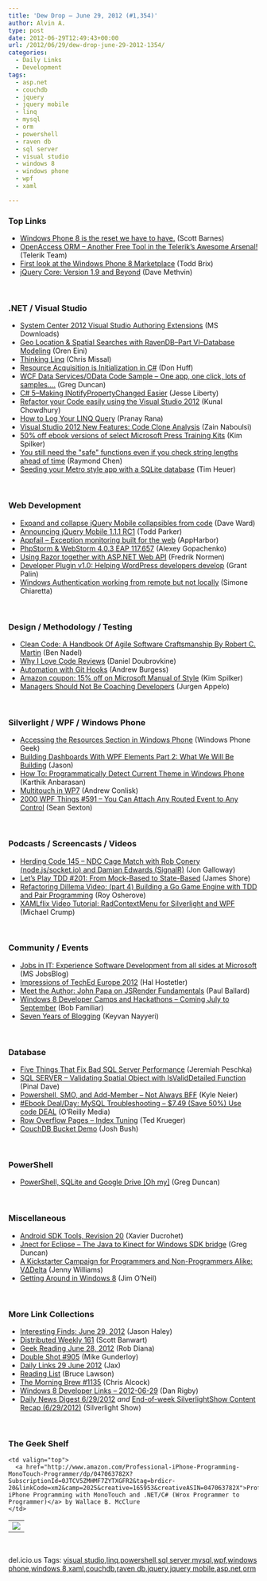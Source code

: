 ```yaml
---
title: 'Dew Drop – June 29, 2012 (#1,354)'
author: Alvin A.
type: post
date: 2012-06-29T12:49:43+00:00
url: /2012/06/29/dew-drop-june-29-2012-1354/
categories:
  - Daily Links
  - Development
tags:
  - asp.net
  - couchdb
  - jquery
  - jquery mobile
  - linq
  - mysql
  - orm
  - powershell
  - raven db
  - sql server
  - visual studio
  - windows 8
  - windows phone
  - wpf
  - xaml

---
```

### <a name="top"></a>Top Links

  * [Windows Phone 8 is the reset we have to have.][1] (Scott Barnes)
  * [OpenAccess ORM &#8211; Another Free Tool in the Telerik’s Awesome Arsenal!][2] (Telerik Team)
  * [First look at the Windows Phone 8 Marketplace][3] (Todd Brix)
  * [jQuery Core: Version 1.9 and Beyond][4] (Dave Methvin)

&#160;

### <a name="dotnet"></a>.NET / Visual Studio

  * [System Center 2012 Visual Studio Authoring Extensions][5] (MS Downloads)
  * [Geo Location & Spatial Searches with RavenDB–Part VI–Database Modeling][6] (Oren Eini)
  * [Thinking Linq][7] (Chris Missal)
  * [Resource Acquisition is Initialization in C#][8] (Don Huff)
  * [WCF Data Services/OData Code Sample &#8211; One app, one click, lots of samples&#8230;.][9] (Greg Duncan)
  * [C# 5–Making INotifyPropertyChanged Easier][10] (Jesse Liberty)
  * [Refactor your Code easily using the Visual Studio 2012][11] (Kunal Chowdhury)
  * [How to Log Your LINQ Query][12] (Pranay Rana)
  * [Visual Studio 2012 New Features: Code Clone Analysis][13] (Zain Naboulsi)
  * [50% off ebook versions of select Microsoft Press Training Kits][14] (Kim Spilker)
  * [You still need the "safe" functions even if you check string lengths ahead of time][15] (Raymond Chen)
  * [Seeding your Metro style app with a SQLite database][16] (Tim Heuer)

&#160;

### <a name="web"></a>Web Development

  * [Expand and collapse jQuery Mobile collapsibles from code][17] (Dave Ward)
  * [Announcing jQuery Mobile 1.1.1 RC1][18] (Todd Parker)
  * [Appfail &#8211; Exception monitoring built for the web][19] (AppHarbor)
  * [PhpStorm & WebStorm 4.0.3 EAP 117.657][20] (Alexey Gopachenko)
  * [Using Razor together with ASP.NET Web API][21] (Fredrik Normen)
  * [Developer Plugin v1.0: Helping WordPress developers develop][22] (Grant Palin)
  * [Windows Authentication working from remote but not locally][23] (Simone Chiaretta)

&#160;

### <a name="design"></a>Design / Methodology / Testing

  * [Clean Code: A Handbook Of Agile Software Craftsmanship By Robert C. Martin][24] (Ben Nadel)
  * [Why I Love Code Reviews][25] (Daniel Doubrovkine)
  * [Automation with Git Hooks][26] (Andrew Burgess)
  * [Amazon coupon: 15% off on Microsoft Manual of Style][27] (Kim Spilker)
  * [Managers Should Not Be Coaching Developers][28] (Jurgen Appelo)

&#160;

### <a name="silverlight"></a>Silverlight / WPF / Windows Phone

  * [Accessing the Resources Section in Windows Phone][29] (Windows Phone Geek)
  * [Building Dashboards With WPF Elements Part 2: What We Will Be Building][30] (Jason)
  * [How To: Programmatically Detect Current Theme in Windows Phone][31] (Karthik Anbarasan)
  * [Multitouch in WP7][32] (Andrew Conlisk)
  * <a href="http://wpf.2000things.com/2012/06/29/591-you-can-attach-any-routed-event-to-any-control/" target="_blank">2000 WPF Things #591 – You Can Attach Any Routed Event to Any Control</a> (Sean Sexton)

&#160;

### <a name="podcasts"></a>Podcasts / Screencasts / Videos

  * [Herding Code 145 – NDC Cage Match with Rob Conery (node.js/socket.io) and Damian Edwards (SignalR)][33] (Jon Galloway)
  * [Let&#8217;s Play TDD #201: From Mock-Based to State-Based][34] (James Shore)
  * [Refactoring Dillema Video: (part 4) Building a Go Game Engine with TDD and Pair Programming][35] (Roy Osherove)
  * <a href="http://feedproxy.google.com/~r/Telerik/~3/It3cErrTYTU/xamlflix-video-tutorial-radcontextmenu-for-silverlight-and-wpf.aspx" target="_blank">XAMLflix Video Tutorial: RadContextMenu for Silverlight and WPF</a> (Michael Crump)

&#160;

### <a name="events"></a>Community / Events

  * [Jobs in IT: Experience Software Development from all sides at Microsoft][36] (MS JobsBlog)
  * [Impressions of TechEd Europe 2012][37] (Hal Hostetler)
  * [Meet the Author: John Papa on JSRender Fundamentals][38] (Paul Ballard)
  * [Windows 8 Developer Camps and Hackathons – Coming July to September][39] (Bob Familiar)
  * [Seven Years of Blogging][40] (Keyvan Nayyeri)

&#160;

### <a name="sql"></a>Database

  * [Five Things That Fix Bad SQL Server Performance][41] (Jeremiah Peschka)
  * [SQL SERVER – Validating Spatial Object with IsValidDetailed Function][42] (Pinal Dave)
  * [Powershell, SMO, and Add-Member &#8211; Not Always BFF][43] (Kyle Neier)
  * <a href="http://feeds.oreilly.com/~r/oreilly/news/~3/2STtLfLzLa4/0636920021964.do" target="_blank">#Ebook Deal/Day: MySQL Troubleshooting &#8211; $7.49 (Save 50%) Use code DEAL</a> (O&#8217;Reilly Media)
  * [Row Overflow Pages &#8211; Index Tuning][44] (Ted Krueger)
  * [CouchDB Bucket Demo][45] (Josh Bush)

&#160;

### <a name="ps"></a>PowerShell

  * [PowerShell, SQLite and Google Drive [Oh my]][46] (Greg Duncan)

&#160;

### <a name="misc"></a>Miscellaneous

  * [Android SDK Tools, Revision 20][47] (Xavier Ducrohet)
  * [Jnect for Eclipse &#8211; The Java to Kinect for Windows SDK bridge][48] (Greg Duncan)
  * [A Kickstarter Campaign for Programmers and Non-Programmers Alike: VΔDelta][49] (Jenny Williams)
  * [Getting Around in Windows 8][50] (Jim O&#8217;Neil)

&#160;

### <a name="links"></a>More Link Collections

  * [Interesting Finds: June 29, 2012][51] (Jason Haley)
  * [Distributed Weekly 161][52] (Scott Banwart)
  * [Geek Reading June 28, 2012][53] (Rob Diana)
  * [Double Shot #905][54] (Mike Gunderloy)
  * [Daily Links 29 June 2012][55] (Jax)
  * [Reading List][56] (Bruce Lawson)
  * [The Morning Brew #1135][57] (Chris Alcock)
  * [Windows 8 Developer Links – 2012-06-29][58] (Dan Rigby)
  * [Daily News Digest 6/29/2012][59] _and_&#160;<a href="http://feedproxy.google.com/~r/silverlightshow/~3/ySdPrb4hljs/End-of-week-SilverlightShow-Content-Recap-6-29-2012.aspx" target="_blank">End-of-week SilverlightShow Content Recap (6/29/2012)</a> (Silverlight Show)

&#160;

### <a name="shelf"></a>The Geek Shelf

<table border="0" cellspacing="0" cellpadding="0">
  <tr>
    <td>
      <img data-recalc-dims="1" decoding="async" src="https://i0.wp.com/ecx.images-amazon.com/images/I/51CgpzU7PDL._SL160_.jpg?w=660" />
    </td>
    
    <td valign="top">
      <a href="http://www.amazon.com/Professional-iPhone-Programming-MonoTouch-Programmer/dp/047063782X?SubscriptionId=0JTCV5ZMHMF7ZYTXGFR2&tag=brdicr-20&linkCode=xm2&camp=2025&creative=165953&creativeASIN=047063782X">Professional iPhone Programming with MonoTouch and .NET/C# (Wrox Programmer to Programmer)</a> by Wallace B. McClure
    </td>
  </tr>
</table>

&#160;

<div style="padding-bottom: 0px; margin: 0px; padding-left: 0px; padding-right: 0px; display: inline; float: none; padding-top: 0px" id="scid:0767317B-992E-4b12-91E0-4F059A8CECA8:ec979ee4-df69-4ea9-9fe2-355f01488409" class="wlWriterEditableSmartContent">
  del.icio.us Tags: <a href="http://del.icio.us/popular/visual+studio" rel="tag">visual studio</a>,<a href="http://del.icio.us/popular/linq" rel="tag">linq</a>,<a href="http://del.icio.us/popular/powershell" rel="tag">powershell</a>,<a href="http://del.icio.us/popular/sql+server" rel="tag">sql server</a>,<a href="http://del.icio.us/popular/mysql" rel="tag">mysql</a>,<a href="http://del.icio.us/popular/wpf" rel="tag">wpf</a>,<a href="http://del.icio.us/popular/windows+phone" rel="tag">windows phone</a>,<a href="http://del.icio.us/popular/windows+8" rel="tag">windows 8</a>,<a href="http://del.icio.us/popular/xaml" rel="tag">xaml</a>,<a href="http://del.icio.us/popular/couchdb" rel="tag">couchdb</a>,<a href="http://del.icio.us/popular/raven+db" rel="tag">raven db</a>,<a href="http://del.icio.us/popular/jquery" rel="tag">jquery</a>,<a href="http://del.icio.us/popular/jquery+mobile" rel="tag">jquery mobile</a>,<a href="http://del.icio.us/popular/asp.net" rel="tag">asp.net</a>,<a href="http://del.icio.us/popular/orm" rel="tag">orm</a>
</div>

 [1]: http://feedproxy.google.com/~r/MsMossyblog/~3/4CWo-C5q4Zo/938
 [2]: http://feedproxy.google.com/~r/Telerik/~3/cYdBgpwiJtw/openaccess-orm---another-free-tool-in-the-telerik-s-awesome-arsenal.aspx
 [3]: http://windowsteamblog.com/windows_phone/b/wpdev/archive/2012/06/28/first-look-at-the-windows-phone-8-marketplace.aspx
 [4]: http://blog.jquery.com/2012/06/28/jquery-core-version-1-9-and-beyond/
 [5]: http://www.microsoft.com/en-us/download/details.aspx?id=30169&WT.mc_id=rss_alldownloads_all
 [6]: http://feedproxy.google.com/~r/AyendeRahien/~3/P5_f9MjsxHw/geo-location-amp-spatial-searches-with-ravendbndash-part-vindash-database-modeling
 [7]: http://feedproxy.google.com/~r/LosTechies/~3/qrQ6BkOlDJY/
 [8]: http://geekswithblogs.net/codeWithoutFear/archive/2012/06/28/raii-in-csharp.aspx
 [9]: http://coolthingoftheday.blogspot.com/2012/06/wcf-data-servicesodata-code-sample-one.html
 [10]: http://feedproxy.google.com/~r/JesseLiberty-SilverlightGeek/~3/KX5fSaRKGcw/
 [11]: http://feedproxy.google.com/~r/kunal2383/~3/YDgc3AfdDkM/refactor-your-code-easily-using-visual.html
 [12]: http://feeds.dzone.com/~r/zones/dotnet/~3/gaARyygjMmA/how-log-your-linq-query
 [13]: http://feedproxy.google.com/~r/zainnab/~3/AGiIr4jaz9s/visual-studio-2012-new-features-code-clone-analysis.aspx
 [14]: http://blogs.msdn.com/b/microsoft_press/archive/2012/06/28/50-off-ebook-versions-of-select-microsoft-press-training-kits.aspx
 [15]: http://blogs.msdn.com/b/oldnewthing/archive/2012/06/28/10324808.aspx
 [16]: http://feeds.timheuer.com/~r/timheuer/~3/KRrW1SMwUSo/seeding-your-metro-style-app-with-sqlite-database.aspx
 [17]: http://feedproxy.google.com/~r/Encosia/~3/F__LnUZgnzQ/
 [18]: http://jquerymobile.com/blog/2012/06/28/announcing-jquery-mobile-1-1-1-rc1/
 [19]: http://blog.appharbor.com/2012/06/25/appfail-exception-monitoring-built-for-the-web
 [20]: http://feedproxy.google.com/~r/jetbrains_webIde/~3/71SzQTClR7g/
 [21]: http://weblogs.asp.net/fredriknormen/archive/2012/06/28/using-razor-together-with-asp-net-web-api.aspx
 [22]: http://grantpalin.com/2012/06/28/developer-plugin-v1-0-helping-wordpress-developers-develop/
 [23]: http://feedproxy.google.com/~r/Codeclimber/~3/k9-jYPLfsNo/Windows-Authentication-working-from-remote-but-not-locally.aspx
 [24]: http://www.bennadel.com/blog/2391-Clean-Code-A-Handbook-Of-Agile-Software-Craftsmanship-By-Robert-C-Martin.htm
 [25]: http://code.dblock.org/why-i-love-code-reviews
 [26]: http://feedproxy.google.com/~r/nettuts/~3/Bcxy4UDG6Jg/
 [27]: http://blogs.msdn.com/b/microsoft_press/archive/2012/06/29/amazon-coupon-15-off-on-microsoft-manual-of-style.aspx
 [28]: http://feedproxy.google.com/~r/noop/~3/hWbOpUxKtj4/managers-should-not-be-coaching-developers.html
 [29]: http://feedproxy.google.com/~r/Windowsphonegeek/~3/y9LsRZR-9ZU/Accessing-the-Resources-Section-in-Windows-Phone
 [30]: http://www.mindscapehq.com/blog/index.php/2012/06/28/building-dashboards-with-wpf-elements-part-2-what-we-will-be-building/
 [31]: http://mobile.dzone.com/articles/how-programmatically-detect
 [32]: http://mobile.dzone.com/articles/multitouch-wp7
 [33]: http://feedproxy.google.com/~r/HerdingCode/~3/zBhYpTLhIEI/
 [34]: http://jamesshore.com/Blog/Lets-Play/Episode-201.html
 [35]: http://feedproxy.google.com/~r/Iserializable/~3/ld1UR1RC3WE/refactoring-dillema-video-part-4-building-a-go-game-engine-w.html
 [36]: http://feeds.microsoftjobsblog.com/~r/MicrosoftJobsBlog/~3/sVRFwsRIjCU/3-roles
 [37]: http://blogs.msdn.com/b/mvpawardprogram/archive/2012/06/28/impressions-of-teched-europe-2012.aspx
 [38]: http://blog.pluralsight.com/2012/06/28/meet-the-author-john-papa-on-jsrender-fundamentals/
 [39]: http://feedproxy.google.com/~r/msdn/bobfamiliar/~3/uTAGTe1IGbg/windows-8-developer-camps-and-hackathons-coming-july-to-september.aspx
 [40]: http://keyvan.io/seven-years-of-blogging
 [41]: http://feedproxy.google.com/~r/BrentOzar-SqlServerDba/~3/7akjlErrBxE/
 [42]: http://blog.sqlauthority.com/2012/06/29/sql-server-validating-spatial-object-with-isvaliddetailed-function/
 [43]: http://www.sqlservercentral.com/blogs/kyle-neier/2012/06/28/powershell-smo-and-add-member-not-always-bff/
 [44]: http://blogs.lessthandot.com/index.php/DataMgmt/DBAdmin/performance-impact-of-row-overflow
 [45]: http://feedproxy.google.com/~r/FreshBrewedCode/~3/85xHDp1cUJM/
 [46]: http://coolthingoftheday.blogspot.com/2012/06/powershell-sqlite-and-google-drive-oh.html
 [47]: http://feedproxy.google.com/~r/blogspot/hsDu/~3/9QpqB-UVPso/android-sdk-tools-revision-20.html
 [48]: http://channel9.msdn.com/coding4fun/kinect/Jnect-for-Eclipse-The-Java-to-Kinect-for-Windows-SDK-bridge
 [49]: http://feeds.wired.com/~r/wiredgeekdad/~3/yMohuPGuvuQ/
 [50]: http://blogs.msdn.com/b/jimoneil/archive/2012/06/28/getting-around-in-windows-8.aspx
 [51]: http://jasonhaley.com/blog/post.aspx?id=aba91500-d27d-4efa-bc2d-5b4d20644232
 [52]: http://feedproxy.google.com/~r/roguetechnology/~3/alQtZa9Jvn4/
 [53]: http://feedproxy.google.com/~r/RegularGeek/~3/IGZZGE3yAEU/
 [54]: http://afreshcup.com/home/2012/6/28/double-shot-905.html
 [55]: http://feedproxy.google.com/~r/parsimonyjax/~3/Gqf8chf4Yh8/daily-links-29-june-2012.html
 [56]: http://www.brucelawson.co.uk/2012/reading-list-21/
 [57]: http://feedproxy.google.com/~r/ReflectivePerspective/~3/5cNCLKsAASw/
 [58]: http://danrigby.com/2012/06/28/windows-8-developer-links-2012-06-29/
 [59]: http://feedproxy.google.com/~r/silverlightshow/~3/dCAg1ZU-Rpw/Daily-News-Digest-6-29-2012.aspx